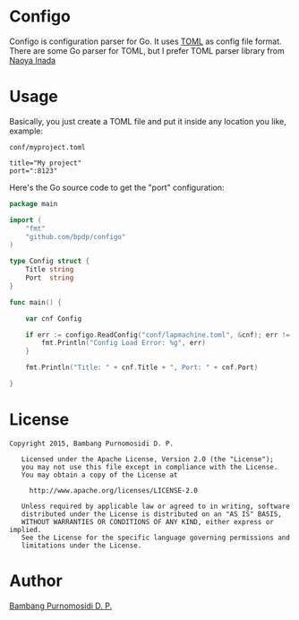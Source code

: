 # Configo

Configo is configuration parser for Go. It uses [TOML](https://github.com/toml-lang/toml) as config file format. There are some Go parser for TOML, but I prefer TOML parser library from [Naoya Inada](https://github.com/naoina/toml)
 
# Usage

Basically, you just create a TOML file and put it inside any location you like, example:

`conf/myproject.toml`

~~~
title="My project"
port=":8123"
~~~

Here's the Go source code to get the "port" configuration:

~~~go
package main

import (
	"fmt"
	"github.com/bpdp/configo"
)

type Config struct {
	Title string
	Port  string
}

func main() {

	var cnf Config

	if err := configo.ReadConfig("conf/lapmachine.toml", &cnf); err != nil {
		fmt.Println("Config Load Error: %g", err)
	}

	fmt.Println("Title: " + cnf.Title + ", Port: " + cnf.Port)

}

~~~

# License

~~~
Copyright 2015, Bambang Purnomosidi D. P.

   Licensed under the Apache License, Version 2.0 (the "License");
   you may not use this file except in compliance with the License.
   You may obtain a copy of the License at

     http://www.apache.org/licenses/LICENSE-2.0

   Unless required by applicable law or agreed to in writing, software
   distributed under the License is distributed on an "AS IS" BASIS,
   WITHOUT WARRANTIES OR CONDITIONS OF ANY KIND, either express or implied.
   See the License for the specific language governing permissions and
   limitations under the License.
~~~

# Author

[Bambang Purnomosidi D. P.](http://bpdp.name)